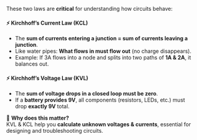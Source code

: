 These two laws are **critical** for understanding how circuits behave:

#### **⚡ Kirchhoff’s Current Law (KCL)**

- The **sum of currents entering a junction = sum of currents leaving a junction**.
- Like water pipes: **What flows in must flow out** (no charge disappears).
- Example: If 3A flows into a node and splits into two paths of **1A & 2A**, it balances out.

#### **⚡ Kirchhoff’s Voltage Law (KVL)**

- The **sum of voltage drops in a closed loop must be zero**.
- If a **battery provides 9V**, all components (resistors, LEDs, etc.) must drop **exactly 9V** total.

🔹 **Why does this matter?**  
KVL & KCL help you **calculate unknown voltages & currents**, essential for designing and troubleshooting circuits.